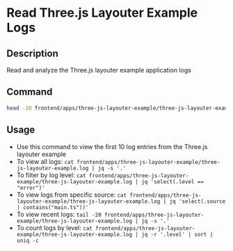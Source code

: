 # Read Three.js Layouter Example Logs

## Description
Read and analyze the Three.js layouter example application logs

## Command
```bash
head -10 frontend/apps/three-js-layouter-example/three-js-layouter-example.log | jq -s '.'
```

## Usage
- Use this command to view the first 10 log entries from the Three.js layouter example
- To view all logs: `cat frontend/apps/three-js-layouter-example/three-js-layouter-example.log | jq -s '.'`
- To filter by log level: `cat frontend/apps/three-js-layouter-example/three-js-layouter-example.log | jq 'select(.level == "error")'`
- To view logs from specific source: `cat frontend/apps/three-js-layouter-example/three-js-layouter-example.log | jq 'select(.source | contains("main.ts"))'`
- To view recent logs: `tail -20 frontend/apps/three-js-layouter-example/three-js-layouter-example.log | jq -s '.'`
- To count logs by level: `cat frontend/apps/three-js-layouter-example/three-js-layouter-example.log | jq -r '.level' | sort | uniq -c`
